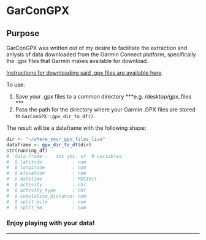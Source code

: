 # GarConGPX
 
## Purpose
GarConGPX was written out of my desire to facilitate the extraction and anlysis of data downloaded from the Garmin Connect platform, specifically the .gpx files that Garmin makes available for download.

[Instructions for downloading said .gpx files are available here][1]. 

To use: 
1. Save your .gpx files to a common directory ***e.g. /desktop/gpx_files ***
2. Pass the path for the directory where your Garmin .GPX files are stored to ```GarConGPX::gpx_dir_to_df()```.

The result will be a dataframe with the following shape: 
````r
dir <- "~/where_your_gpx_files_live"
dataframe <- gpx_dir_to_df(dir)
str(running_df)
# 'data.frame':   xxx obs. of  9 variables:
#  $ latitude           : num  
#  $ longitude          : num  
#  $ elevation          : num  
#  $ datetime           : POSIXct
#  $ activity           : chr  
#  $ activity_type      : chr  
#  $ cumulative_distance: num 
#  $ split_mile         : num  
#  $ split_km           : num  
````
### Enjoy playing with your data!

----
[1]: [https://support.strava.com/hc/en-us/articles/216917807-Exporting-files-from-Garmin-Connect].